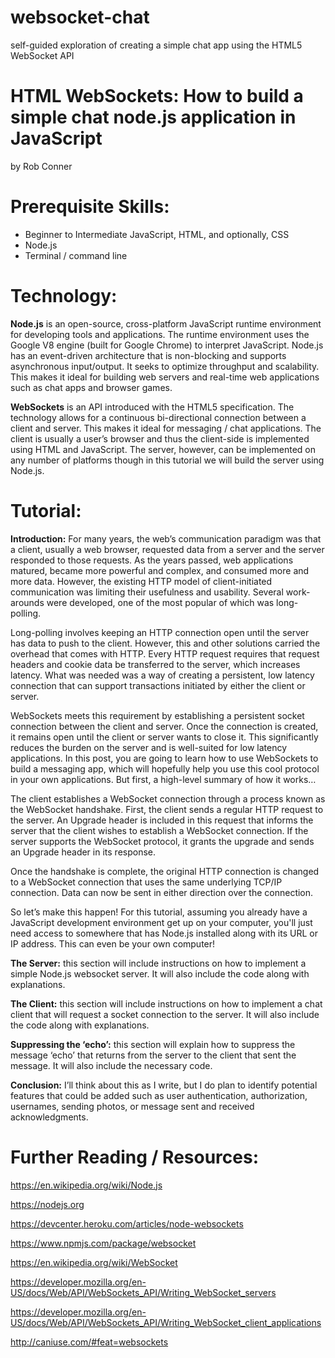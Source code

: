 # websocket-chat
self-guided exploration of creating a simple chat app using the HTML5 WebSocket API

# HTML WebSockets: How to build a simple chat node.js application in JavaScript
by Rob Conner


# Prerequisite Skills:

*	Beginner to Intermediate JavaScript, HTML, and optionally, CSS
*	Node.js
*	Terminal / command line

# Technology:

**Node.js** is an open-source, cross-platform JavaScript runtime environment for developing tools and applications. The runtime environment uses the Google V8 engine (built for Google Chrome) to interpret JavaScript. Node.js has an event-driven architecture that is non-blocking and supports asynchronous input/output. It seeks to optimize throughput and scalability. This makes it ideal for building web servers and real-time web applications such as chat apps and browser games.

**WebSockets** is an API introduced with the HTML5 specification. The technology allows for a continuous bi-directional connection between a client and server. This makes it ideal for messaging / chat applications. The client is usually a user’s browser and thus the client-side is implemented using HTML and JavaScript. The server, however, can be implemented on any number of platforms though in this tutorial we will build the server using Node.js.

# Tutorial:

**Introduction:** For many years, the web’s communication paradigm was that a client, usually a web browser, requested data from a server and the server responded to those requests. As the years passed, web applications matured, became more powerful and complex, and consumed more and more data. However, the existing HTTP model of client-initiated communication was limiting their usefulness and usability. Several work-arounds were developed, one of the most popular of which was long-polling.

Long-polling involves keeping an HTTP connection open until the server has data to push to the client. However, this and other solutions carried the overhead that comes with HTTP. Every HTTP request requires that request headers and cookie data be transferred to the server, which increases latency. What was needed was a way of creating a persistent, low latency connection that can support transactions initiated by either the client or server.  

WebSockets meets this requirement by establishing a persistent socket connection between the client and server. Once the connection is created, it remains open until the client or server wants to close it. This significantly reduces the burden on the server and is well-suited for low latency applications. In this post, you are going to learn how to use WebSockets to build a messaging app, which will hopefully help you use this cool protocol in your own applications. But first, a high-level summary of how it works…

The client establishes a WebSocket connection through a process known as the WebSocket handshake. First, the client sends a regular HTTP request to the server. An Upgrade header is included in this request that informs the server that the client wishes to establish a WebSocket connection. If the server supports the WebSocket protocol, it grants the upgrade and sends an Upgrade header in its response.

Once the handshake is complete, the original HTTP connection is changed to a WebSocket connection that uses the same underlying TCP/IP connection. Data can now be sent in either direction over the connection.

So let’s make this happen! For this tutorial, assuming you already have a JavaScript development environment get up on your computer, you'll just need access to somewhere that has Node.js installed along with its URL or IP address. This can even be your own computer!

**The Server:** this section will include instructions on how to implement a simple Node.js websocket server. It will also include the code along with explanations.

**The Client:** this section will include instructions on how to implement a chat client that will request a socket connection to the server. It will also include the code along with explanations.

**Suppressing the ‘echo’:** this section will explain how to suppress the message ‘echo’ that returns from the server to the client that sent the message. It will also include the necessary code.

**Conclusion:** I’ll think about this as I write, but I do plan to identify potential features that could be added such as user authentication, authorization, usernames, sending photos, or message sent and received acknowledgments.



# Further Reading / Resources:

https://en.wikipedia.org/wiki/Node.js

https://nodejs.org

https://devcenter.heroku.com/articles/node-websockets

https://www.npmjs.com/package/websocket

https://en.wikipedia.org/wiki/WebSocket

https://developer.mozilla.org/en-US/docs/Web/API/WebSockets_API/Writing_WebSocket_servers

https://developer.mozilla.org/en-US/docs/Web/API/WebSockets_API/Writing_WebSocket_client_applications

http://caniuse.com/#feat=websockets
